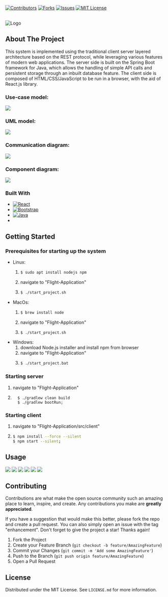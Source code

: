 <!-- Template inspired from: Copyright (c) 2021 Othneil Drew -->

[![Contributors][contributors-shield]][contributors-url]
[![Forks][forks-shield]][forks-url]
[![Issues][issues-shield]][issues-url]
[![MIT License][license-shield]][license-url]

<br />
<img src="src/client/src/Images/flightLogo.jpeg" alt="Logo">

## About The Project
This system is implemented using the traditional client server layered architecture based on the REST protocol, while leveraging various features of modern web applications. The server side is built on the Spring Boot framework for Java, which allows the handling of simple API calls and persistent storage through an inbuilt database feature. The client side is composed of HTML/CSS/JavaScript to be run in a browser, with the aid of React.js library.

### Use-case model:
<img src="modles/UseCaseDiagram.png">

### UML model: 
<img src="modles/UMLClassDiagram.png">

### Communication diagram:
<img src="modles/CommunicationDiagram.png">

### Component diagram: 
<img src="modles/ComponentDiagram.png">

### Built With

* [![React][React.js]][React-url]
* [![Bootstrap][Bootstrap.com]][Bootstrap-url]
* [![Java][Java]][Java-url]
* 
<!-- GETTING STARTED -->
## Getting Started

### Prerequisites for starting up the system
* Linux:
  1. ```sh
     $ sudo apt install nodejs npm
     ```
  2. navigate to "Flight-Application"
  3. ```sh
     $ ./start_project.sh
     ```
* MacOs:
  1. ```sh
     $ brew install node
     ```
  2. navigate to "Flight-Application"
  3. ```sh
     $ ./start_project.sh
     ```
* Windows:
  1. download Node.js installer and install npm from browser
  2. navigate to "Flight-Application"
  3. ```sh
     $ ./start_project.bat
     ```

### Starting server
1. navigate to "Flight-Application"
2. ```shell
     $ ./gradlew clean build
     $ ./gradlew bootRun;
     ```

### Starting client
  1. navigate to "Flight-Application/src/client"
  2. ```sh
     $ npm install --force --silent
     $ npm start --silent; 
     ```
     
## Usage
<img src="UI_Images/img.png">
<img src="UI_Images/img_2.png">
<img src="UI_Images/img_3.png">
<img src="UI_Images/img_4.png">
<img src="UI_Images/img_1.png">
<img src="UI_Images/img_5.png">

## Contributing
Contributions are what make the open source community such an amazing place to learn, inspire, and create. Any contributions you make are **greatly appreciated**.

If you have a suggestion that would make this better, please fork the repo and create a pull request. You can also simply open an issue with the tag "enhancement".
Don't forget to give the project a star! Thanks again!

1. Fork the Project
2. Create your Feature Branch (`git checkout -b feature/AmazingFeature`)
3. Commit your Changes (`git commit -m 'Add some AmazingFeature'`)
4. Push to the Branch (`git push origin feature/AmazingFeature`)
5. Open a Pull Request

## License

Distributed under the MIT License. See `LICENSE.md` for more information.


<!-- LINKS & IMAGES -->
[contributors-shield]: https://img.shields.io/github/contributors/Akshat125/Flight-Application.svg?style=for-the-badge
[contributors-url]: https://github.com/Akshat125/Flight-Application/graphs/contributors
[forks-shield]: https://img.shields.io/github/forks/Akshat125/Flight-Application.svg?style=for-the-badge
[forks-url]: https://github.com/Akshat125/Flight-Application/network/members
[stars-shield]: https://img.shields.io/github/stars/Akshat125/Flight-Application.svg?style=for-the-badge
[stars-url]: https://github.com/Akshat125/Flight-Application/stargazers
[issues-shield]: https://img.shields.io/github/issues/Akshat125/Flight-Application.svg?style=for-the-badge
[issues-url]: https://github.com/Akshat125/Flight-Application/issues
[license-shield]: https://img.shields.io/github/license/Akshat125/Flight-Application.svg?style=for-the-badge
[license-url]: https://github.com/Akshat125/Flight-Application/blob/master/LICENSE.txt
[linkedin-shield]: https://img.shields.io/badge/-LinkedIn-black.svg?style=for-the-badge&logo=linkedin&colorB=555
[linkedin-url]: https://linkedin.com/in/linkedin_username
[React.js]: https://img.shields.io/badge/React-20232A?style=for-the-badge&logo=react&logoColor=61DAFB
[React-url]: https://reactjs.org/
[Bootstrap.com]: https://img.shields.io/badge/Bootstrap-563D7C?style=for-the-badge&logo=bootstrap&logoColor=white
[Bootstrap-url]: https://getbootstrap.com
[Java]: https://img.shields.io/badge/Java-fff?style=for-the-badge&logo=Java&logoColor=007396
[Java-url]: .


